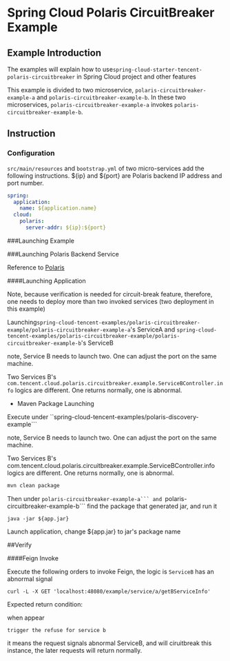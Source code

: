 # Spring Cloud Polaris CircuitBreaker Example

## Example Introduction

The examples will explain how to use```spring-cloud-starter-tencent-polaris-circuitbreaker``` in Spring Cloud project and other features

This example is divided to two microservice, ```polaris-circuitbreaker-example-a``` and ```polaris-circuitbreaker-example-b```. In these two microservices, ```polaris-circuitbreaker-example-a``` invokes ```polaris-circuitbreaker-example-b```.

## Instruction

### Configuration

```src/main/resources``` and ```bootstrap.yml``` of two micro-services add the following instructions. ${ip} and ${port} are Polaris backend IP address and port number.

```yaml
spring:
  application:
    name: ${application.name}
  cloud:
    polaris:
      server-addr: ${ip}:${port}
```

###Launching Example

###Launching Polaris Backend Service

Reference to [Polaris](https://github.com/polarismesh)

####Launching Application

Note, because verification is needed for circuit-break feature, therefore, one needs to deploy more than two invoked services (two deployment in this example)


Launching```spring-cloud-tencent-examples/polaris-circuitbreaker-example/polaris-circuitbreaker-example-a```'s ServiceA and ```spring-cloud-tencent-examples/polaris-circuitbreaker-example/polaris-circuitbreaker-example-b```'s ServiceB

note, Service B needs to launch two. One can adjust the port on the same machine.

Two Services B's ```com.tencent.cloud.polaris.circuitbreaker.example.ServiceBController.info``` logics are different. One returns normally, one is abnormal.

- Maven Package Launching

Execute under ``spring-cloud-tencent-examples/polaris-discovery-example```

note, Service B needs to launch two. One can adjust the port on the same machine.

Two Services B's com.tencent.cloud.polaris.circuitbreaker.example.ServiceBController.info logics are different. One returns normally, one is abnormal.

```sh
mvn clean package
```

Then under ``polaris-circuitbreaker-example-a``` and ``polaris-circuitbreaker-example-b``` find the package that generated jar, and run it

```
java -jar ${app.jar}
```

Launch application, change ${app.jar} to jar's package name

##Verify

####Feign Invoke

Execute the following orders to invoke Feign, the logic is ```ServiceB``` has an abnormal signal

```shell
curl -L -X GET 'localhost:48080/example/service/a/getBServiceInfo'
```

Expected return condition:

when appear

```
trigger the refuse for service b
```

it means the request signals abnormal ServiceB, and will ciruitbreak this instance, the later requests will return normally. 